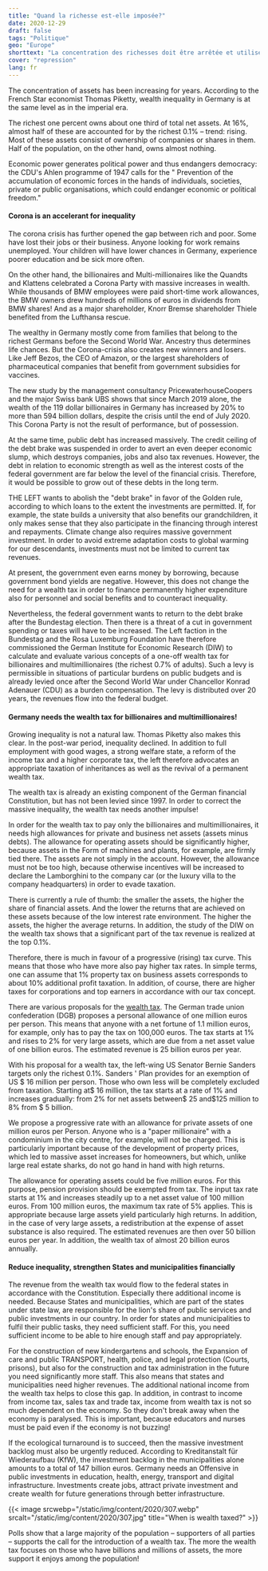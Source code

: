 ```yaml
---
title: "Quand la richesse est-elle imposée?"
date: 2020-12-29
draft: false
tags: "Politique"
geo: "Europe"
shorttext: "La concentration des richesses doit être arrêtée et utilisée pour financer tout le monde."
cover: "repression"
lang: fr
---
```


The concentration of assets has been increasing for years. According to the French Star economist Thomas Piketty, wealth inequality in Germany is at the same level as in the imperial era.

The richest one percent owns about one third of total net assets. At 16%, almost half of these are accounted for by the richest 0.1% – trend: rising. Most of these assets consist of ownership of companies or shares in them. Half of the population, on the other hand, owns almost nothing.

Economic power generates political power and thus endangers democracy: the CDU's Ahlen programme of 1947 calls for the " Prevention of the accumulation of economic forces in the hands of individuals, societies, private or public organisations, which could endanger economic or political freedom."

#### Corona is an accelerant for inequality

The corona crisis has further opened the gap between rich and poor. Some have lost their jobs or their business. Anyone looking for work remains unemployed. Your children will have lower chances in Germany, experience poorer education and be sick more often.

On the other hand, the billionaires and Multi-millionaires like the Quandts and Klattens celebrated a Corona Party with massive increases in wealth. While thousands of BMW employees were paid short-time work allowances, the BMW owners drew hundreds of millions of euros in dividends from BMW shares! And as a major shareholder, Knorr Bremse shareholder Thiele benefited from the Lufthansa rescue.

The wealthy in Germany mostly come from families that belong to the richest Germans before the Second World War. Ancestry thus determines life chances. But the Corona-crisis also creates new winners and losers. Like Jeff Bezos, the CEO of Amazon, or the largest shareholders of pharmaceutical companies that benefit from government subsidies for vaccines.

The new study by the management consultancy PricewaterhouseCoopers and the major Swiss bank UBS shows that since March 2019 alone, the wealth of the 119 dollar billionaires in Germany has increased by 20% to more than 594 billion dollars, despite the crisis until the end of July 2020. This Corona Party is not the result of performance, but of possession.

At the same time, public debt has increased massively. The credit ceiling of the debt brake was suspended in order to avert an even deeper economic slump, which destroys companies, jobs and also tax revenues. However, the debt in relation to economic strength as well as the interest costs of the federal government are far below the level of the financial crisis. Therefore, it would be possible to grow out of these debts in the long term.

THE LEFT wants to abolish the "debt brake" in favor of the Golden rule, according to which loans to the extent the investments are permitted. If, for example, the state builds a university that also benefits our grandchildren, it only makes sense that they also participate in the financing through interest and repayments. Climate change also requires massive government investment. In order to avoid extreme adaptation costs to global warming for our descendants, investments must not be limited to current tax revenues.

At present, the government even earns money by borrowing, because government bond yields are negative. However, this does not change the need for a wealth tax in order to finance permanently higher expenditure also for personnel and social benefits and to counteract inequality.

Nevertheless, the federal government wants to return to the debt brake after the Bundestag election. Then there is a threat of a cut in government spending or taxes will have to be increased. The Left faction in the Bundestag and the Rosa Luxemburg Foundation have therefore commissioned the German Institute for Economic Research (DIW) to calculate and evaluate various concepts of a one-off wealth tax for billionaires and multimillionaires (the richest 0.7% of adults). Such a levy is permissible in situations of particular burdens on public budgets and is already levied once after the Second World War under Chancellor Konrad Adenauer (CDU) as a burden compensation. The levy is distributed over 20 years, the revenues flow into the federal budget.

#### Germany needs the wealth tax for billionaires and multimillionaires!

Growing inequality is not a natural law. Thomas Piketty also makes this clear. In the post-war period, inequality declined. In addition to full employment with good wages, a strong welfare state, a reform of the income tax and a higher corporate tax, the left therefore advocates an appropriate taxation of inheritances as well as the revival of a permanent wealth tax.

The wealth tax is already an existing component of the German financial Constitution, but has not been levied since 1997. In order to correct the massive inequality, the wealth tax needs another impulse!

In order for the wealth tax to pay only the billionaires and multimillionaires, it needs high allowances for private and business net assets (assets minus debts). The allowance for operating assets should be significantly higher, because assets in the Form of machines and plants, for example, are firmly tied there. The assets are not simply in the account. However, the allowance must not be too high, because otherwise incentives will be increased to declare the Lamborghini to the company car (or the luxury villa to the company headquarters) in order to evade taxation.

There is currently a rule of thumb: the smaller the assets, the higher the share of financial assets. And the lower the returns that are achieved on these assets because of the low interest rate environment. The higher the assets, the higher the average returns. In addition, the study of the DIW on the wealth tax shows that a significant part of the tax revenue is realized at the top 0.1%.

Therefore, there is much in favour of a progressive (rising) tax curve. This means that those who have more also pay higher tax rates. In simple terms, one can assume that 1% property tax on business assets corresponds to about 10% additional profit taxation. In addition, of course, there are higher taxes for corporations and top earners in accordance with our tax concept.

There are various proposals for the [wealth tax](/static/downloads/DGB-Steuerkonzept-Gerecht-besteuern-in-die-Zukunft-investieren.pdf "Gerecht besteuern, in die Zukunft investieren"). The German trade union confederation (DGB) proposes a personal allowance of one million euros per person. This means that anyone with a net fortune of 1.1 million euros, for example, only has to pay the tax on 100,000 euros. The tax starts at 1% and rises to 2% for very large assets, which are due from a net asset value of one billion euros. The estimated revenue is 25 billion euros per year.

With his proposal for a wealth tax, the left-wing US Senator Bernie Sanders targets only the richest 0.1%. Sanders ' Plan provides for an exemption of US $ 16 million per person. Those who own less will be completely excluded from taxation. Starting at$ 16 million, the tax starts at a rate of 1% and increases gradually: from 2% for net assets between$ 25 and$125 million to 8% from $ 5 billion.

We propose a progressive rate with an allowance for private assets of one million euros per Person. Anyone who is a "paper millionaire" with a condominium in the city centre, for example, will not be charged. This is particularly important because of the development of property prices, which led to massive asset increases for homeowners, but which, unlike large real estate sharks, do not go hand in hand with high returns.

The allowance for operating assets could be five million euros. For this purpose, pension provision should be exempted from tax. The input tax rate starts at 1% and increases steadily up to a net asset value of 100 million euros. From 100 million euros, the maximum tax rate of 5% applies. This is appropriate because large assets yield particularly high returns. In addition, in the case of very large assets, a redistribution at the expense of asset substance is also required. The estimated revenues are then over 50 billion euros per year. In addition, the wealth tax of almost 20 billion euros annually.

#### Reduce inequality, strengthen States and municipalities financially

The revenue from the wealth tax would flow to the federal states in accordance with the Constitution. Especially there additional income is needed. Because States and municipalities, which are part of the states under state law, are responsible for the lion's share of public services and public investments in our country. In order for states and municipalities to fulfil their public tasks, they need sufficient staff. For this, you need sufficient income to be able to hire enough staff and pay appropriately.

For the construction of new kindergartens and schools, the Expansion of care and public TRANSPORT, health, police, and legal protection (Courts, prisons), but also for the construction and tax administration in the future you need significantly more staff. This also means that states and municipalities need higher revenues. The additional national income from the wealth tax helps to close this gap. In addition, in contrast to income from income tax, sales tax and trade tax, income from wealth tax is not so much dependent on the economy. So they don't break away when the economy is paralysed. This is important, because educators and nurses must be paid even if the economy is not buzzing!

If the ecological turnaround is to succeed, then the massive investment backlog must also be urgently reduced. According to Kreditanstalt für Wiederaufbau (KfW), the investment backlog in the municipalities alone amounts to a total of 147 billion euros. Germany needs an Offensive in public investments in education, health, energy, transport and digital infrastructure. Investments create jobs, attract private investment and create wealth for future generations through better infrastructure.

{{< image srcwebp="/static/img/content/2020/307.webp" srcalt="/static/img/content/2020/307.jpg" title="When is wealth taxed?" >}}

Polls show that a large majority of the population – supporters of all parties – supports the call for the introduction of a wealth tax. The more the wealth tax focuses on those who have billions and millions of assets, the more support it enjoys among the population!
